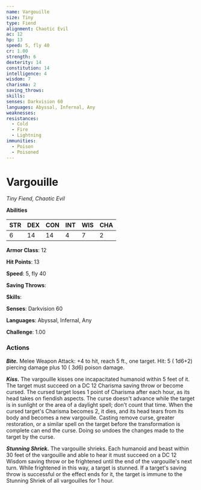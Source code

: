 ```yaml
---
name: Vargouille
size: Tiny
type: Fiend
alignment: Chaotic Evil
ac: 12
hp: 13
speed: 5, fly 40
cr: 1.00
strength: 6
dexterity: 14
constitution: 14
intelligence: 4
wisdom: 7
charisma: 2
saving_throws: 
skills: 
senses: Darkvision 60
languages: Abyssal, Infernal, Any
weaknesses:
resistances:
  - Cold
  - Fire
  - Lightning
immunities:
  - Poison
  - Poisoned
---
```


# Vargouille

*Tiny Fiend, Chaotic Evil*

**Abilities**

| STR | DEX | CON | INT | WIS | CHA |
| --- | --- | --- | --- | --- | --- |
| 6 | 14 | 14 | 4 | 7 | 2 |

**Armor Class**: 12

**Hit Points**: 13

**Speed**: 5, fly 40

**Saving Throws**: 

**Skills**: 

**Senses**: Darkvision 60

**Languages**: Abyssal, Infernal, Any

**Challenge**: 1.00


### Actions
***Bite.*** Melee Weapon Attack:  +4 to hit, reach 5 ft., one target. Hit: 5 ( 1d6+2) piercing damage plus 10 ( 3d6) poison damage.

***Kiss.*** The vargouille kisses one incapacitated humanoid within 5 feet of it. The target must succeed on a DC 12 Charisma saving throw or become cursed. The cursed target loses 1 point of Charisma after each hour, as its head takes on fiendish aspects. The curse doesn't advance while the target is in sunlight or the area of a daylight spell; don't count that time. When the cursed target's Charisma becomes 2, it dies, and its head tears from its body and becomes a new vargouille. Casting remove curse, greater restoration, or a similar spell on the target before the transformation is complete can end the curse. Doing so undoes the changes made to the target by the curse.

***Stunning Shriek.*** The vargouille shrieks. Each humanoid and beast within 30 feet of the vargouille and able to hear it must succeed on a DC 12 Wisdom saving throw or be frightened until the end of the vargouille's next turn. While frightened in this way, a target is stunned. If a target's saving throw is successful or the effect ends for it, the target is immune to the Stunning Shriek of all vargouilles for 1 hour.

